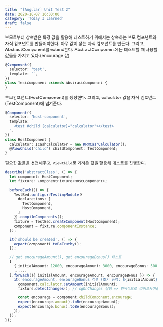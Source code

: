 ```yaml
---
title: "[Angular] Unit Test 2"
date: 2020-10-07 16:00:00
category: 'Today I Learned'
draft: false
---
```


부모로부터 상속받은 특정 값을 활용해 테스트하기 위해서는 상속하는 부모 컴포넌트와 자식 컴포넌트를 만들어야한다. 아무 값이 없는 자식 컴포넌트를 만든다. 그리고, AbstractComponent를 extend한다. AbstractComponent에는 테스트할 때 사용할 값들을 가지고 있다.(encourage 값)

```ts
@Component({
  selector: 'test',
  template: ``,
})
class TestComponent extends AbstractComponent {
}
```

부모컴포넌트(HostComponent)를 생성한다. 그리고, calculator 값을 자식 컴포넌트(TestComponent)에 넘겨준다.

```ts
@Component({
  selector: 'host-component',
  template: `
    <test #child [calculator]="calculator"></test>
  `,
})
class HostComponent {
  calculator: ICashCalculator = new KRWCashCalculator();
  @ViewChild('child') childComponent: TestComponent;
}
```

필요한 값들을 선언해주고, `ViewChild`로 가져온 값을 활용해 테스트를 진행한다.

```ts
describe('abstractClass', () => {
  let component: HostComponent;
  let fixture: ComponentFixture<HostComponent>;

  beforeEach(() => {
    TestBed.configureTestingModule({
      declarations: [
        TestComponent,
        HostComponent,
      ]
    }).compileComponents();
    fixture = TestBed.createComponent(HostComponent);
    component = fixture.componentInstance;
  });

  it('should be created', () => {
    expect(component).toBeTruthy();
  });

  // get encourageAmount(), get encourageBonus() 테스트
  [
    { initialAmount: 12000, encourageAmount: 3000, encourageBonus: 500 },
    ......
  ].forEach(({ initialAmount, encourageAmount, encourageBonus }) => {
    it(`encourageAmount, encourageBonus 검증 (초기 금액: ${initialAmount}) => encourageAmount: ${encourageAmount}원 encourageBonus: ${encourageBonus}원`, () => {
      component.calculator.setAmount(initialAmount);
      fixture.detectChanges(); // ngOnChanges 실행 => 인위적으로 라이프사이클을 돌려준다

      const encourage = component.childComponent.encourage;
      expect(encourage.amount).toBe(encourageAmount);
      expect(encourage.bonus).toBe(encourageBonus);
    });
  });
});
```

